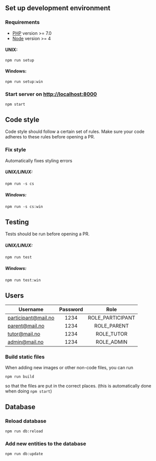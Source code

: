 ## Set up development environment
### Requirements
- [PHP](http://php.net/downloads.php) version >= 7.0
- [Node](https://nodejs.org/en/) version >= 4

#### UNIX:
`npm run setup`
#### Windows:
`npm run setup:win`

### Start server on [http://localhost:8000](http://localhost:8000)
`npm start`

## Code style
Code style should follow a certain set of rules. Make sure your code 
adheres to these rules before opening a PR. 

### Fix style
Automatically fixes styling errors
##### UNIX/LINUX:
`npm run -s cs`
##### Windows:
`npm run -s cs:win`

## Testing
Tests should be run before opening a PR.
##### UNIX/LINUX:
`npm run test`
##### Windows:
`npm run test:win`

## Users
| Username             | Password |       Role       |
| -------------------- |:--------:|:----------------:|
| participant@mail.no  |   1234   | ROLE_PARTICIPANT |
| parent@mail.no       |   1234   |    ROLE_PARENT   |
| tutor@mail.no        |   1234   |    ROLE_TUTOR    |
| admin@mail.no        |   1234   |    ROLE_ADMIN    |

### Build static files
When adding new images or other non-code files, you can run

`npm run build`

so that the files are put in the correct places. (this is automatically
done when doing `npm start`)

## Database
### Reload database
`npm run db:reload`

### Add new entities to the database
`npm run db:update`